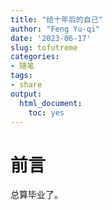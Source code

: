 ```yaml
---
title: "给十年后的自己"
author: "Feng Yu-qi"
date: '2023-06-17'
slug: tofutreme
categories:
- 随笔
tags:
- share
output: 
  html_document: 
    toc: yes
---
```



# 前言

总算毕业了。
